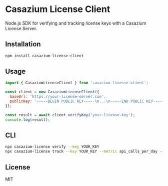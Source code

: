 # Casazium License Client

Node.js SDK for verifying and tracking license keys with a Casazium License Server.

## Installation

```bash
npm install casazium-license-client
```

## Usage

```js
import { CasaziumLicenseClient } from 'casazium-license-client';

const client = new CasaziumLicenseClient({
  baseUrl: 'https://your-license-server.com',
  publicKey: '-----BEGIN PUBLIC KEY-----\n...\n-----END PUBLIC KEY-----',
});

const result = await client.verifyKey('your-license-key');
console.log(result);
```

## CLI

```bash
npx casazium-license verify --key YOUR_KEY
npx casazium-license track --key YOUR_KEY --metric api_calls_per_day --increment 1
```

## License

MIT
